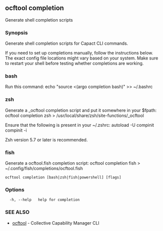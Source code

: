 ## ocftool completion

Generate shell completion scripts

### Synopsis

Generate shell completion scripts for Capact CLI commands.

If you need to set up completions manually, follow the instructions below. The exact
config file locations might vary based on your system. Make sure to restart your
shell before testing whether completions are working.

### bash
  Run this command:
  	echo "source <(argo completion bash)" >> ~/.bashrc

### zsh
  Generate a _ocftool completion script and put it somewhere in your $fpath:
  	ocftool completion zsh > /usr/local/share/zsh/site-functions/_ocftool
  
  Ensure that the following is present in your ~/.zshrc:
  	autoload -U compinit
  	compinit -i

  Zsh version 5.7 or later is recommended.

### fish
  Generate a ocftool.fish completion script:
  	ocftool completion fish > ~/.config/fish/completions/ocftool.fish


```
ocftool completion [bash|zsh|fish|powershell] [flags]
```

### Options

```
  -h, --help   help for completion
```

### SEE ALSO

* [ocftool](ocftool.md)	 - Collective Capability Manager CLI

